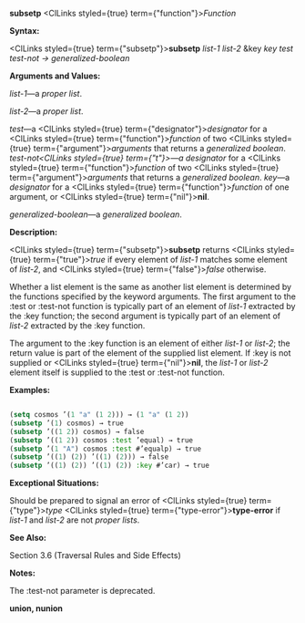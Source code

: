**subsetp** <ClLinks styled={true} term={"function"}><i>Function</i></ClLinks> 



**Syntax:** 



<ClLinks styled={true} term={"subsetp"}><b>subsetp</b></ClLinks> *list-1 list-2* &amp;key *key test test-not → generalized-boolean* 







 



 



**Arguments and Values:** 



*list-1*—a *proper list*. 



*list-2*—a *proper list*. 



*test*—a <ClLinks styled={true} term={"designator"}><i>designator</i></ClLinks> for a <ClLinks styled={true} term={"function"}><i>function</i></ClLinks> of two <ClLinks styled={true} term={"argument"}><i>arguments</i></ClLinks> that returns a *generalized boolean*. *test-not<ClLinks styled={true} term={"t"}><i>—a </i></ClLinks>designator* for a <ClLinks styled={true} term={"function"}><i>function</i></ClLinks> of two <ClLinks styled={true} term={"argument"}><i>arguments</i></ClLinks> that returns a *generalized boolean*. *key*—a *designator* for a <ClLinks styled={true} term={"function"}><i>function</i></ClLinks> of one argument, or <ClLinks styled={true} term={"nil"}><b>nil</b></ClLinks>. 



*generalized-boolean*—a *generalized boolean*. 



**Description:** 



<ClLinks styled={true} term={"subsetp"}><b>subsetp</b></ClLinks> returns <ClLinks styled={true} term={"true"}><i>true</i></ClLinks> if every element of *list-1* matches some element of *list-2*, and <ClLinks styled={true} term={"false"}><i>false</i></ClLinks> otherwise. 



Whether a list element is the same as another list element is determined by the functions specified by the keyword arguments. The first argument to the :test or :test-not function is typically part of an element of *list-1* extracted by the :key function; the second argument is typically part of an element of *list-2* extracted by the :key function. 



The argument to the :key function is an element of either *list-1* or *list-2*; the return value is part of the element of the supplied list element. If :key is not supplied or <ClLinks styled={true} term={"nil"}><b>nil</b></ClLinks>, the *list-1* or *list-2* element itself is supplied to the :test or :test-not function. 



**Examples:**
```lisp

(setq cosmos ’(1 "a" (1 2))) → (1 "a" (1 2)) 
(subsetp ’(1) cosmos) → true 
(subsetp ’((1 2)) cosmos) → false 
(subsetp ’((1 2)) cosmos :test ’equal) → true 
(subsetp ’(1 "A") cosmos :test #’equalp) → true 
(subsetp ’((1) (2)) ’((1) (2))) → false 
(subsetp ’((1) (2)) ’((1) (2)) :key #’car) → true 

```
**Exceptional Situations:** 



Should be prepared to signal an error of <ClLinks styled={true} term={"type"}><i>type</i></ClLinks> <ClLinks styled={true} term={"type-error"}><b>type-error</b></ClLinks> if *list-1* and *list-2* are not *proper lists*. 



**See Also:** 



Section 3.6 (Traversal Rules and Side Effects) 



**Notes:** 



The :test-not parameter is deprecated. 







 



 



**union, nunion** 



